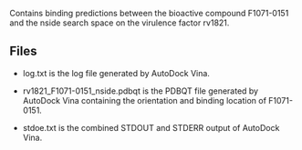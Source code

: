 Contains binding predictions between the bioactive compound F1071-0151 and the nside search space on the virulence factor rv1821.

## Files

- log.txt is the log file generated by AutoDock Vina.

- rv1821_F1071-0151_nside.pdbqt is the PDBQT file generated by AutoDock Vina containing the orientation and binding location of F1071-0151.

- stdoe.txt is the combined STDOUT and STDERR output of AutoDock Vina.

